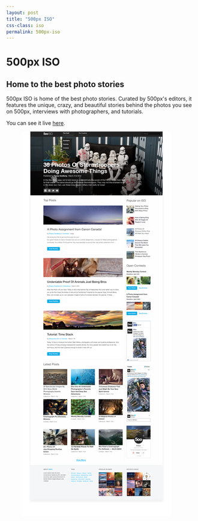 ```yaml
---
layout: post
title: "500px ISO"
css-class: iso
permalink: 500px-iso
---
```

<div class='block_container text_align_center'>
	<h1>500px ISO</h1>
	<h2>Home to the best photo stories</h2>
	<div class='divider'></div>
</div>

<section>
	<div class='block_container'>
		<p>500px ISO is home of the best photo stories. Curated by 500px's editors, it features the unique, crazy, and beautiful stories behind the photos you see on 500px, interviews with photographers, and tutorials.</p>
		<p>You can see it live <a href="https://iso.500px.com" target='_blank'>here</a>.</p>
		<figure>
			<img src="/img/iso_frontpage.png">
		</figure>
	</div>
</section>
